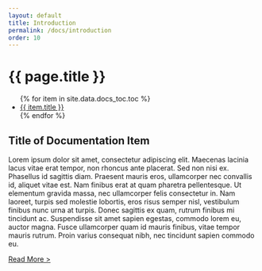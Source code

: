 ```yaml
---
layout: default
title: Introduction
permalink: /docs/introduction
order: 10
---
```


<div class="container">
  <div class="row">
    <h1>{{ page.title }}</h1>
  </div>
  <div class="row">
    <div class="col-3">
      <ul class="docs-navigation">
        {% for item in site.data.docs_toc.toc %}
          <li class="docs-navigation--item">
            <a href="{{ item.url }}" {% if page.title == item.title %} class="docs-navigation--item_link active" {% else %} class="docs-navigation--item_link" {% endif %}>
              {{ item.title }}
            </a>
          </li>
        {% endfor %}
      </ul>
    </div>
    <div class="col">
      <h2>Title of Documentation Item</h2>
      <p class="doc-intro-text">
        Lorem ipsum dolor sit amet, consectetur adipiscing elit. Maecenas lacinia lacus vitae erat tempor, non rhoncus ante placerat. Sed non nisi ex. Phasellus id sagittis diam. Praesent mauris eros, ullamcorper nec convallis id, aliquet vitae est. Nam finibus erat at quam pharetra pellentesque. Ut elementum gravida massa, nec ullamcorper felis consectetur in. Nam laoreet, turpis sed molestie lobortis, eros risus semper nisl, vestibulum finibus nunc urna at turpis. Donec sagittis ex quam, rutrum finibus mi tincidunt ac. Suspendisse sit amet sapien egestas, commodo lorem eu, auctor magna. Fusce ullamcorper quam id mauris finibus, vitae tempor mauris rutrum. Proin varius consequat nibh, nec tincidunt sapien commodo eu.
      </p>
      <p>
        <a href="#">Read More ></a>
      </p>
    </div>
  </div>
</div>
